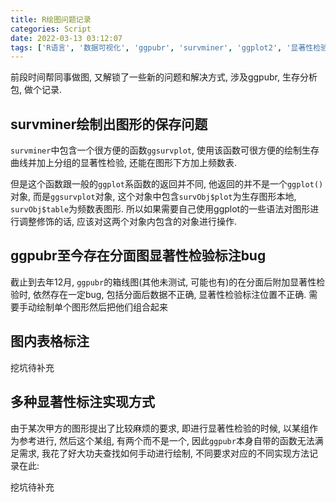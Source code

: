 ```yaml
---
title: R绘图问题记录
categories: Script
date: 2022-03-13 03:12:07
tags: ['R语言', '数据可视化', 'ggpubr', 'survminer', 'ggplot2', '显著性检验', '生存分析']
---
```


前段时间帮同事做图, 又解锁了一些新的问题和解决方式, 涉及ggpubr, 生存分析包, 做个记录.

<!-- 摘要部分 -->
<!-- more -->

## survminer绘制出图形的保存问题

`survminer`中包含一个很方便的函数`ggsurvplot`, 使用该函数可很方便的绘制生存曲线并加上分组的显著性检验, 还能在图形下方加上频数表.

但是这个函数跟一般的`ggplot`系函数的返回并不同, 他返回的并不是一个`ggplot()`对象, 而是`ggsurvplot`对象, 这个对象中包含`survObj$plot`为生存图形本地, `survObj$table`为频数表图形. 所以如果需要自己使用ggplot的一些语法对图形进行调整修饰的话, 应该对这两个对象内包含的对象进行操作.

## ggpubr至今存在分面图显著性检验标注bug

截止到去年12月, `ggpubr`的箱线图(其他未测试, 可能也有)的在分面后附加显著性检验时, 依然存在一定bug, 包括分面后数据不正确, 显著性检验标注位置不正确. 需要手动绘制单个图形然后把他们组合起来

## 图内表格标注

挖坑待补充

## 多种显著性标注实现方式

由于某次甲方的图形提出了比较麻烦的要求, 即进行显著性检验的时候, 以某组作为参考进行, 然后这个某组, 有两个而不是一个, 因此`ggpubr`本身自带的函数无法满足需求, 我花了好大功夫查找如何手动进行绘制, 不同要求对应的不同实现方法记录在此:

挖坑待补充
